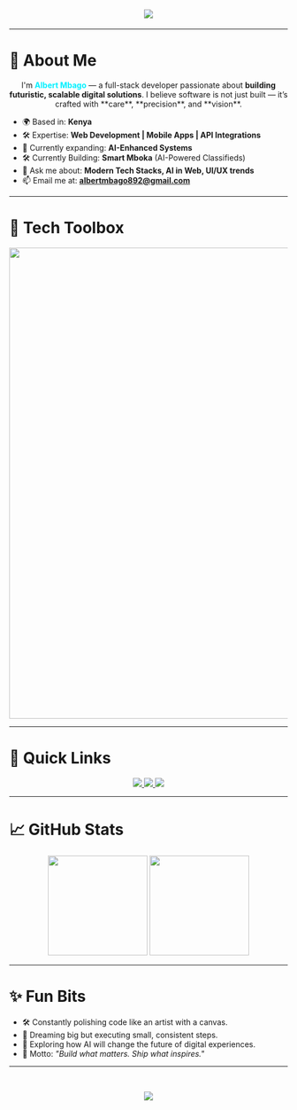 <h1 align="center">
  <img src="https://readme-typing-svg.herokuapp.com?font=Orbitron&size=40&duration=4000&pause=1000&color=00F0FF&center=true&vCenter=true&width=800&height=70&lines=Hey+there%2C+I'm+Albert+Mbago!;Fullstack+Developer+Crafting+Tomorrow!;Code+with+Purpose%2C+Design+with+Heart!">
</h1>

---

# 🚀 About Me

<p align="center">
I'm <b><span style="color:#00f0ff;">Albert Mbago</span></b> — a full-stack developer passionate about <b>building futuristic, scalable digital solutions</b>.  
I believe software is not just built — it’s crafted with **care**, **precision**, and **vision**.  
</p>

- 🌍 Based in: **Kenya**
- 🛠️ Expertise: **Web Development | Mobile Apps | API Integrations**
- 🌱 Currently expanding: **AI-Enhanced Systems**
- 🛠 Currently Building: **Smart Mboka** (AI-Powered Classifieds)
- 💬 Ask me about: **Modern Tech Stacks, AI in Web, UI/UX trends**
- 📫 Email me at: **albertmbago892@gmail.com**

---

# 🧰 Tech Toolbox

<div align="center">
  <img src="https://skillicons.dev/icons?i=html,css,js,ts,react,nextjs,tailwind,flutter,dart,python,nodejs,php,laravel,mysql,sqlite,firebase,docker,git,github,figma,linux,androidstudio" width="850" />
</div>

---

# 🌟 Quick Links

<div align="center">
  <a href="https://www.linkedin.com/in/albert-mbago-4b4545292" target="_blank">
    <img src="https://img.shields.io/badge/LinkedIn-Connect-blue?style=for-the-badge&logo=linkedin" />
  </a>
  <a href="https://www.youtube.com/@Afreels" target="_blank">
    <img src="https://img.shields.io/badge/Youtube-Channel-red?style=for-the-badge&logo=youtube" />
  </a>
  <a href="mailto:albertmbago892@gmail.com" target="_blank">
    <img src="https://img.shields.io/badge/Email-Contact-lightgrey?style=for-the-badge&logo=gmail" />
  </a>
</div>

---

# 📈 GitHub Stats

<div align="center">
  <img src="https://github-readme-stats.vercel.app/api?username=AlbertMbago&show_icons=true&theme=tokyonight&hide_border=true&count_private=true&include_all_commits=true" height="180" />
  <img src="https://github-readme-stats.vercel.app/api/top-langs/?username=AlbertMbago&layout=compact&theme=tokyonight&hide_border=true" height="180"/>
</div>

---

# ✨ Fun Bits
- 🛠 Constantly polishing code like an artist with a canvas.
- 🌟 Dreaming big but executing small, consistent steps.
- 🧠 Exploring how AI will change the future of digital experiences.
- 🚀 Motto: _"Build what matters. Ship what inspires."_

---

<br>

<p align="center">
  <img src="https://readme-typing-svg.herokuapp.com?font=Orbitron&size=28&pause=1000&color=00f0ff&center=true&vCenter=true&width=700&lines=Let's+build+the+future+together!;Reach+out+for+tech+magic!+🚀" />
</p>
